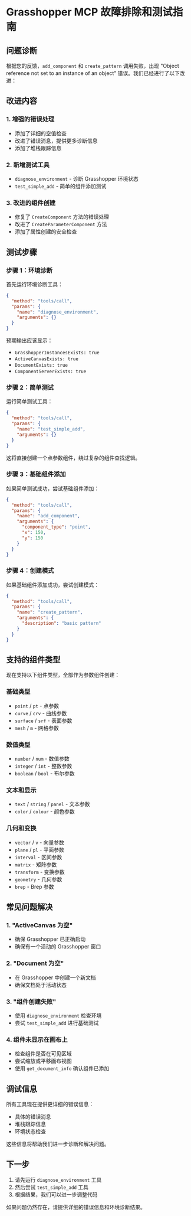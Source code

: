 # Grasshopper MCP 故障排除和测试指南

## 问题诊断

根据您的反馈，`add_component` 和 `create_pattern` 调用失败，出现 "Object reference not set to an instance of an object" 错误。我们已经进行了以下改进：

## 改进内容

### 1. 增强的错误处理

- 添加了详细的空值检查
- 改进了错误消息，提供更多诊断信息
- 添加了堆栈跟踪信息

### 2. 新增测试工具

- `diagnose_environment` - 诊断 Grasshopper 环境状态
- `test_simple_add` - 简单的组件添加测试

### 3. 改进的组件创建

- 修复了 `CreateComponent` 方法的错误处理
- 改进了 `CreateParameterComponent` 方法
- 添加了属性创建的安全检查

## 测试步骤

### 步骤 1：环境诊断

首先运行环境诊断工具：

```json
{
  "method": "tools/call",
  "params": {
    "name": "diagnose_environment",
    "arguments": {}
  }
}
```

预期输出应该显示：

- `GrasshopperInstancesExists: true`
- `ActiveCanvasExists: true`
- `DocumentExists: true`
- `ComponentServerExists: true`

### 步骤 2：简单测试

运行简单测试工具：

```json
{
  "method": "tools/call",
  "params": {
    "name": "test_simple_add",
    "arguments": {}
  }
}
```

这将直接创建一个点参数组件，绕过复杂的组件查找逻辑。

### 步骤 3：基础组件添加

如果简单测试成功，尝试基础组件添加：

```json
{
  "method": "tools/call",
  "params": {
    "name": "add_component",
    "arguments": {
      "component_type": "point",
      "x": 150,
      "y": 150
    }
  }
}
```

### 步骤 4：创建模式

如果基础组件添加成功，尝试创建模式：

```json
{
  "method": "tools/call",
  "params": {
    "name": "create_pattern",
    "arguments": {
      "description": "basic pattern"
    }
  }
}
```

## 支持的组件类型

现在支持以下组件类型，全部作为参数组件创建：

### 基础类型

- `point` / `pt` - 点参数
- `curve` / `crv` - 曲线参数
- `surface` / `srf` - 表面参数
- `mesh` / `m` - 网格参数

### 数值类型

- `number` / `num` - 数值参数
- `integer` / `int` - 整数参数
- `boolean` / `bool` - 布尔参数

### 文本和显示

- `text` / `string` / `panel` - 文本参数
- `color` / `colour` - 颜色参数

### 几何和变换

- `vector` / `v` - 向量参数
- `plane` / `pl` - 平面参数
- `interval` - 区间参数
- `matrix` - 矩阵参数
- `transform` - 变换参数
- `geometry` - 几何参数
- `brep` - Brep 参数

## 常见问题解决

### 1. "ActiveCanvas 为空"

- 确保 Grasshopper 已正确启动
- 确保有一个活动的 Grasshopper 窗口

### 2. "Document 为空"

- 在 Grasshopper 中创建一个新文档
- 确保文档处于活动状态

### 3. "组件创建失败"

- 使用 `diagnose_environment` 检查环境
- 尝试 `test_simple_add` 进行基础测试

### 4. 组件未显示在画布上

- 检查组件是否在可见区域
- 尝试缩放或平移画布视图
- 使用 `get_document_info` 确认组件已添加

## 调试信息

所有工具现在提供更详细的错误信息：

- 具体的错误消息
- 堆栈跟踪信息
- 环境状态检查

这些信息将帮助我们进一步诊断和解决问题。

## 下一步

1. 请先运行 `diagnose_environment` 工具
2. 然后尝试 `test_simple_add` 工具
3. 根据结果，我们可以进一步调整代码

如果问题仍然存在，请提供详细的错误信息和环境诊断结果。
